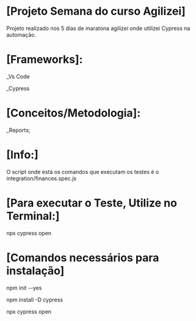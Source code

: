 
# [Projeto Semana do curso Agilizei]
Projeto realizado nos 5 dias de maratona agilizei onde utilizei Cypress na automação.


# [Frameworks]:
_Vs Code

_Cypress


# [Conceitos/Metodologia]:

_Reports;



# [Info:]
O script onde está os comandos que executam os testes é o integration/finances.spec.js


# [Para executar o Teste, Utilize no Terminal:]
npx cypress open





# [Comandos necessários para instalação]

npm init --yes

npm install -D cypress

npx cypress open





